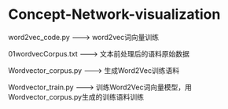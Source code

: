 # Concept-Network-visualization


word2vec_code.py   ---> word2vec词向量训练

01wordvecCorpus.txt   ---> 文本前处理后的语料原始数据

Wordvector_corpus.py   ---> 生成Word2Vec训练语料

Wordvector_train.py   ---> 训练Word2Vec词向量模型，用Wordvector_corpus.py生成的训练语料训练

